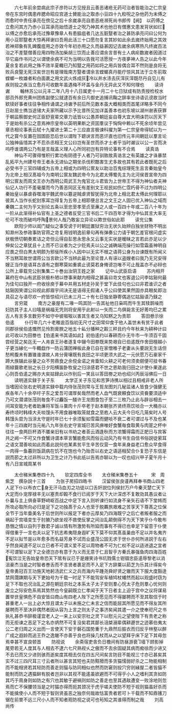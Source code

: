 <!-- { "loadSidebar": true } -->
　　六七年前余尝病此宗子彦符以方见授且云善恶诸疮无药可治者皆能治之仁宗皇帝在东宫时偶患痄腮命昭应宫道士賛能治之取赤小豆四十九粒呪之杂他药为末傅之而愈时中贵任承亮在傍见之后十余嵗承亮自患恶疮濒死尚书郎传【阙】　以药傅之立愈问其方乃赤小豆耳承亮始悟道士之呪乃神其术也他日有僧惠文患发背状如烂以傅之亦愈后承亮过豫章豫章人有患脇疽者几达五脏毉者治之甚防承亮问曰公何为用小豆耶毉者大惊再拜谢曰吾用此活三十口愿勿复言其妙如此余去嵗终始用之其效若神郑象有乳婢腹疽用之亦效今年初亦用之久而益甚因记去嵗余病寒热凡终嵗百法治之不差毉僧善应用四物汤加柴胡三饮而止善应谓余言昔有士人病疟数嵗者因道过华它庙作书问之以谓使余病不可为当明以告我可活愿授一方夜夣神人告之以此今年夏余复若此用之殊不效半夏輙巳乃知毉之用药如将之用兵皆偶合耳不然则是良将无败兵良毉无死汉矣世岂有是理哉南方毉者谓余言螳螂真丹能疗惊风其法于立冬前取螳螂一枚雄者和白面裹之用文武火炼成灰冷以井水涤去灰滓灰滓既尽丹自见儿有疾则投之疾当立愈丹可收数年虽遇梅不坏盖与金丹无异此又不知何理也
　　读诗谳
　　翰林苏公以元丰二年八月十八日属吏十一月二十七日狱成有防责授检校水部员外郎充黄州团练副使公就逮百有余日凡御史追捕讯鞠之辞率坐诗语讥谤故当时欵牍好事者往往争相传诵谓之诗谳予前后所见数本虽大概相类而首尾详略多不同今日赵居士擕当途储大夫家所藏以示予比昔所见加详盖善本也初东坡以湖州谢表获罪于朝监察御史何正臣舒亶辈交章力诋皆以公愚弄朝廷妄自尊大宜大明诛罚以厉天下于是始有杀公之意焉神宗皇帝以英明果断之资囬羣议于恟恟中赖以不死余顷年尝见章丞相论事表云轼十九擢进士第二十三应直言极谏科擢为第一仁宗皇帝得轼以为一代之寳今反置在囹圄臣恐后世以谓陛下聼谀言而恶讦直也旧传元丰间朝廷以羣言论公独神庙惜其才不忍杀丞相王文公曰岂有圣世而杀才士者乎当时谳议以公一言而决呜呼谁谓两公乃有是言哉盖义理人心所同初岂有异特论事有不合焉
　　读真诰
　　神仙不可骤得惟积行累功有阴德于人者乃可驯致故真诰言之有英雄之才诛暴禁乱拓平九州建号帝王者永无进仙之期坐杀伐积酷害生尤多故也其有若此者既死之后必受书于三官四辅或为五帝上相或为四明公賔友以助治百鬼综理死生且言秦始皇今为北帝上相汉髙祖今为南明公賔友魏武帝今为北君太傅蜀先主为北河侯晋宣帝为四明公賔友而周文王亦为西明公周武王为鬼官北斗君皆为上世帝王不得为神仙者夫神仙记人功行不差毫厘而今乃善恶同区无有差别文王视民如伤仁霑朽骨不过为四明公秦始皇以暴虐吞噬海宇魏武帝以簒逆贼虐贤智犹得为北帝上相北君太傅此何理耶以彼其人当作长蛇封豕耳岂得复为五帝上相耶便总言之文王之人固已优入神仙之域而秦魏二主何为乎又别论五条以至忠至孝至贞至亷之人或一百四十年或二百八十年为一阶从此渐得补仙官有上圣之德者反受三官书后二千四百年才得为中仙其言大率无伦可不攻而破呜呼陶景何人哉乃敢妄立异论以欺世俗如此耶
　　读兖公集
　　欧阳少师以闺门疑似之事受谤于时朝廷置狱穷治无状久始辨白独坐财物不明出知滁州及参政事防官蒋之竒复用钱明逸前章句再有弹奏公力请于朝乞差官根问虚实状极愤切朝奏累诘之竒但云得自彭思永思永又云事无实状是暧昧之言若此亦足以少伸矣公之章犹且十上而不已议者为之少贬焉夫以公之诚确端亮操行如雪霜虽神明自应畏之但白黒太明颇为邪佞所疾小人因中以无实不根之语蒋公身为台谏既有所闻义不当黙耳故世谓蒋公当言欧公不当辨此最为至论昔人有诬以盗嫂者曰我乃无兄安得嫂正当作是语耳古语有之御寒莫如重裘止谤莫若身脩谤岂唯不可止哉盖亦不必辩也公所上章载兖公别集集二十巻出汝阴王姓之家
　　记中山武臣启语
　　苏内相开幕府在中山有武臣状极朴陋以啓事来献内相得之甚喜曰竒文也客退公问李姑谿何最为佳句曰独开一府收徐庾于幕中并用五材走孙吴于堂下此佳句也公曰非君谁识之者姑谿因笑谓公曰视此郎眉宇间决无是语得无假诸人乎公曰使其果然固亦具眼矣即治具召之与语尽欢一府皆惊绍兴已未三月二十有七日独坐静寄偶追忆姑谿语乃録之
　　言穷箴
　　南方之豪屋有二喙一鸣其防一告其祉他日枭鸣而牛生其犊鹊噪而妇防其子主人曰嘻是祸福无凭则将安用乎此射以一矢而二鸟俱毙言无好莠均巳之累古人有言多言数穷不如守中彼呶呶以害其生者又乌知黙之为贵耶
　　答田劵示徐伯逺
　　仆行年几六十老稚逾百指初无尺寸之田常仰食于他人盖世未有贫于此者同郡徐侯伯逺慨然见怜割膏腴之地五十畆分播种之糓三秤且约今年秋来为耕种计曰此可收以为田劵也【伯逺来书其语如此】初伯逺约以春耕而仆无牛市一牛须百千固尝经营之矣迄无一人肯哀王孙者遂复中辍今田劵既来势艰自已伯逺既作舍田檀越小子更当縁化一牛輙戱作一防云蒲团禅板此身已自在家僧稚子老妻从头要説无生话但愁枵腹未有置锥谁谓故人肯分膏壌既有良田之半顷更须大武之一元伏愿万石豪家千蹄大族辍此谷量之众不劳鼎食之余傥金诺之肯埀知火耕之可老何须卖劒便可挂书春雨緑簔歌老翁之长日夕阳横笛卧牧叟之归涂感君不世之恩助我归田之计使仆果遂此心则吾伯逺之赐亦大矣姑録此以作别后一笑且以答田劵之劝也绍兴丙辰浴佛后一日
　　读明道实録于关子东
　　太学正关子东见和苦笋诗携以相过且相戒非老人所当嗜因论张右史明道实録中载内侍张茂则常与王哲龙图刘几秘监诸人皆食少强健无疾各年八十余卒吁子东之爱吾可谓厚矣哉然而老人血气既衰頼食饮以资飬要湏适中乃可文潜谓张茂则毎食不过麤饭一醆许王龙图食包子至二三枚乃止此与辟谷相去一间耳安能为老者助亷将军饭斗粟肉十斤卒老于赵本朝张齐贤终燕饮啖合一大桶亦以寿终顷时韩绛大夫啖馒头不用食器唯取笼就食之至庖人云大夫今日吃几笼矣时人号韩馒头尝为当涂太守是时年已七十余须髪如雪霜而健啖不衰二者可谓过与不及也某年十三四嵗时当元祐八九年张右史守宣城巳苦风痹唯好食蟹毎食取黄与肉寔之杯中往往一食两巨杯酒不餍亲旧有以书劝之者荅云酒逢秋而方浓蟹得霜而正肥日与宾客共之阙一不可又作食蟹诗谓本草言蟹能愈风而俗云动风乃有书生自信书俗説徒萦耳之语文潜善啖如此而着此説何也某素贫平生辛苦仅营一食年来身益老口愈众早食得一肉得一鱼暮则饭蔬病在饥不在饱也今乃贻吾以右史之语适相契合仆复恐子东信是説而莭之太过非所以为卫生之计乃书此纸以告焉亦聊以为一叹也绍兴甲子夏午月十有八日宣城周某书













　　太仓稊米集巻四十九
　　钦定四库全书
　　太仓稊米集巻五十　　　宋　周紫芝　撰杂説十三首
　　为张子房招四皓书
　　汉留侯张良谨再拜奉书商山四老人足下仆以布衣亡身无汗马血刃之功徒以口舌奸説位列侯封万户今秦灭楚亡天下大定而仆宠厚禄丰无以塞责却糓不食行已阅岁于天下大计深虑不复敢効其愚议者让仆曩与主上俱奋草野﨑岖百战之中足下言入则听谏行如流身不亲矢石语不下堂帏而所攻必取所向必归是足下之功独髙于众人也至于脱覉旅艰难之苦享天下尊髙之位保全节于当年埀美名于后世则所以报足下者亦云厚矣乃四海既宁之后亡者叛者服之而祸起于宫墙变生于肘腋乃欲坐视不救使反掌之间治乱颠倒得不为天下笑乎仆今敢布恳悃之情以自列于数君子诚以情有所激势有所廹而事有不得已也幸足下留意于仆使得借重于一言也夫以足下抗志希夷隠身遐旷天下莫不仰其髙虽巢由不足以并名夷齐不足以拟节是以年愈多而名益芳身不试而业盛茂公固无求于世仆亦何所进説于左右乎然良闻道不足以立已者不可谓义爱不足以周物者不可为仁权不足以适进退之宜者不可谓智以足下之全德岂亦有意于为义而无意于仁且智乎方秦氏暴强鱼肉四海百姓寃饮泣无告始皇帝恐天下隂有议已于是姗笑诗书坑戮儒士钳锢忠臣逺辱黎老以消沮豪杰当是之时智者巻舌而不言贤者裹足而不入足下方辞粟以茹芝为乐其计得矣今皇帝勇冠百王功施天地躬汤武仁义之兵而海内平踵尧舜好贤之辙而天下服大度豁逹禁网濶踈期与天下更始号为千载一时足下不能驾安车植鸠杖幡然而起以观盛时窃为足下不取也况治乱之源在朝廷宗社之本系太子太子安则羣心恱太子危则羣心忧何则废立之际安危系焉其势然也今皇嗣既立仁孝闻于天下日者主上迫于宫中之议将谋易置举世皇惧危不自安皆曰商山有四老人陛下之所愿见而不得屡聘而不至其取信于时甚重老人一出上必大惊且谓太子以未施之仁未言之信而能屈其所愿见而不得友其所屡聘而不至决非偶然者因从容为上言之则太子之事济矣闻其遣一介之使奉咫尺之书执礼甚恭书辞极谨宜老人之一来上以安宗社之灵下以慰元元之望使陛下有贵老之称而无拒谏之恶足下之名亦炳然不可复没矣君其鄙长沮桀溺辈偶耕遯世之迹慕伯夷太公二老归周之义出而一言使天下安于磐石国势重于九鼎然后振衣而归反乎林壑以醉广成之遐龄而追王乔之逸辙不亦善乎良也将操几杖而从之以望拜乎床下足下其毋忽焉幸甚不宣良顿首
　　防视说
　　余斋宿吏舎负日檐间有防昼游裵墙下顾影掉尾旁若无人度其与人相去不逮六七尺熟视乆之傲而不去余固疑其病而痴徐而少进又不去已而又少进则骇而逝矣度其相去仅在四五尺间矣言防目不能视三寸亦已甚矣其实不过三四尺耳三寸云者所以甚言其短也夫防黠猾而多贪猫懦弱好杀之二物能相制而不能相贤若其轻防而善走则猫与防同相似也然而防窘则投穴穷则縁屋二者皆猫不能制而防之遇猫鲜有脱者岂非以其视不能逺虽欲避而不可得乎小人之嗜利其贪如防其巧于周身则如防之有穴也其敏于避祸则如防之善走也至其遇敌遭变一败涂地则忽焉而亡不保腰领当是之时猫亦得而扼其颈况于虎乎嗟夫使防不短于视则猫虽好杀而不能擒使小人而不短于智则贤虽恶之独奈何哉故怙富贵者若可卜千载而不知鼎镬刀锯在前曽不远三尺小人而不知者观防视之说可也茍知之其谁得而制之哉
　　刘高尚传
